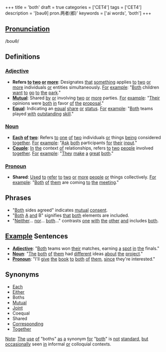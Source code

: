 +++
title = 'both'
draft = true
categories = ['CET4']
tags = ['CET4']
description = '[bəuθ] pron.两者(都)'
keywords = ['ai words', 'both']
+++

## [Pronunciation](/post/pronunciation/)
/boʊθ/

## Definitions
### [Adjective](/post/adjective/)
- **Refers [to](/post/to/) [two](/post/two/) [or](/post/or/) [more](/post/more/)**: Designates [that](/post/that/) [something](/post/something/) applies [to](/post/to/) [two](/post/two/) [or](/post/or/) [more](/post/more/) individuals [or](/post/or/) entities simultaneously. [For](/post/for/) [example](/post/example/): "[Both](/post/both/) children [want](/post/want/) [to](/post/to/) [go](/post/go/) [to](/post/to/) [the](/post/the/) [park](/post/park/)."
- **[Mutual](/post/mutual/)**: Shared [by](/post/by/) [or](/post/or/) involving [two](/post/two/) [or](/post/or/) [more](/post/more/) parties. [For](/post/for/) [example](/post/example/): "[Their](/post/their/) opinions were [both](/post/both/) [in](/post/in/) favor [of](/post/of/) [the](/post/the/) [proposal](/post/proposal/)."
- **[Equal](/post/equal/)**: Indicating an [equal](/post/equal/) [share](/post/share/) [or](/post/or/) [status](/post/status/). [For](/post/for/) [example](/post/example/): "[Both](/post/both/) teams played [with](/post/with/) [outstanding](/post/outstanding/) [skill](/post/skill/)."

### [Noun](/post/noun/)
- **[Each](/post/each/) [of](/post/of/) [two](/post/two/)**: Refers [to](/post/to/) [one](/post/one/) [of](/post/of/) [two](/post/two/) individuals [or](/post/or/) things [being](/post/being/) considered [together](/post/together/). [For](/post/for/) [example](/post/example/): "[Ask](/post/ask/) [both](/post/both/) participants [for](/post/for/) [their](/post/their/) [input](/post/input/)."
- **[Couple](/post/couple/)**: [In](/post/in/) [the](/post/the/) context [of](/post/of/) relationships, refers [to](/post/to/) [two](/post/two/) [people](/post/people/) involved [together](/post/together/). [For](/post/for/) [example](/post/example/): "[They](/post/they/) [make](/post/make/) [a](/post/a/) [great](/post/great/) [both](/post/both/)."

### [Pronoun](/post/pronoun/)
- **Shared**: [Used](/post/used/) [to](/post/to/) [refer](/post/refer/) [to](/post/to/) [two](/post/two/) [or](/post/or/) [more](/post/more/) [people](/post/people/) [or](/post/or/) things collectively. [For](/post/for/) [example](/post/example/): "[Both](/post/both/) [of](/post/of/) [them](/post/them/) are coming [to](/post/to/) [the](/post/the/) [meeting](/post/meeting/)."

## Phrases
- "[Both](/post/both/) sides agreed" indicates [mutual](/post/mutual/) [consent](/post/consent/).
- "[Both](/post/both/) [A](/post/a/) [and](/post/and/) B" signifies [that](/post/that/) [both](/post/both/) elements are included.
- "[Neither](/post/neither/)... [nor](/post/nor/)... [both](/post/both/)..." contrasts [one](/post/one/) [with](/post/with/) [the](/post/the/) [other](/post/other/) [and](/post/and/) includes [both](/post/both/).

## [Example](/post/example/) Sentences
- **[Adjective](/post/adjective/)**: "[Both](/post/both/) teams won [their](/post/their/) matches, earning [a](/post/a/) [spot](/post/spot/) [in](/post/in/) [the](/post/the/) finals."
- **[Noun](/post/noun/)**: "[The](/post/the/) [both](/post/both/) [of](/post/of/) [them](/post/them/) had [different](/post/different/) ideas [about](/post/about/) [the](/post/the/) [project](/post/project/)."
- **[Pronoun](/post/pronoun/)**: "I'll [give](/post/give/) [the](/post/the/) [book](/post/book/) [to](/post/to/) [both](/post/both/) [of](/post/of/) [them](/post/them/), [since](/post/since/) they're interested."

## Synonyms
- [Each](/post/each/)
- [Either](/post/either/)
- Boths
- [Mutual](/post/mutual/)
- [Joint](/post/joint/)
- Coequal
- Shared
- [Corresponding](/post/corresponding/)
- [Together](/post/together/)

[Note](/post/note/): [The](/post/the/) [use](/post/use/) [of](/post/of/) "boths" [as](/post/as/) [a](/post/a/) synonym [for](/post/for/) "[both](/post/both/)" is [not](/post/not/) [standard](/post/standard/), [but](/post/but/) [occasionally](/post/occasionally/) seen [in](/post/in/) informal [or](/post/or/) colloquial contexts.
